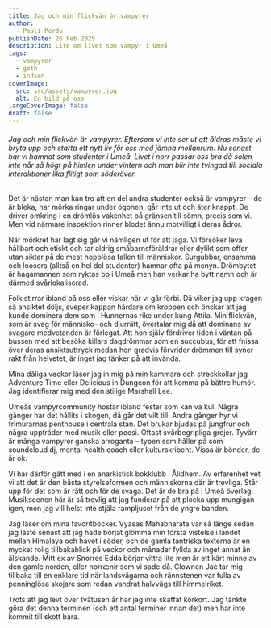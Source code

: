 ```yaml
---
title: Jag och min flickvän är vampyrer
author:
  - Paulí Perdu
publishDate: 26 Feb 2025
description: Lite om livet som vampyr i Umeå
tags:
  - vampyrer
  - goth
  - indien
coverImage:
  src: src/assets/vampyrer.jpg
  alt: En bild på oss
largeCoverImage: false
draft: false
---
```

###### Jag och min flickvän är vampyrer. Eftersom vi inte ser ut att åldras måste vi bryta upp och starta ett nytt liv för oss med jämna mellanrum. Nu senast har vi hamnat som studenter i Umeå. Livet i norr passar oss bra då solen inte når så högt på himlen under vintern och man blir inte tvingad till sociala interaktioner lika flitigt som söderöver.

Det är nästan man kan tro att en del andra studenter också är vampyrer – de är bleka, har mörka ringar under ögonen, går inte ut och äter knappt. De driver omkring i en drömlös vakenhet på gränsen till sömn, precis som vi. Men vid närmare inspektion rinner blodet ännu motvilligt i deras ådror.

När mörkret har lagt sig går vi nämligen ut för att jaga. Vi försöker leva hållbart och etiskt och tar aldrig småbarnsföräldrar eller dylikt som offer, utan siktar på de mest hopplösa fallen till människor. Surgubbar, ensamma och loosers (alltså en hel del studenter) hamnar ofta på menyn. Drömbytet är hagamannen som ryktas bo i Umeå men han verkar ha bytt namn och är därmed svårlokaliserad. 

Folk stirrar ibland på oss eller viskar när vi går förbi. Då viker jag upp kragen så ansiktet döljs, sveper kappan hårdare om kroppen och önskar att jag kunde dominera dem som i Hunnernas rike under kung Attila. Min flickvän, som är svag för människo- och djurrätt, övertalar mig då att dominans av svagare medvetanden är förlegat. Att hon själv fördriver tiden i väntan på bussen med att besöka killars dagdrömmar som en succubus, för att fnissa över deras ansiktsuttryck medan hon gradvis förvrider drömmen till syner rakt från helvetet, är inget jag tänker på att invända.

Mina dåliga veckor låser jag in mig på min kammare och streckkollar jag Adventure Time eller Delicious in Dungeon för att komma på bättre humör. Jag identifierar mig med den stilige Marshall Lee.

Umeås vampyrcommunity hostar ibland fester som kan va kul. Några gånger har det hållits i skogen, då går det vilt till. Andra gånger hyr vi frimurarnas penthouse i centrala stan. Det brukar bjudas på jungfrur och några uppträder med musik eller poesi. Oftast svårbegripliga grejer. Tyvärr är många vampyrer ganska arroganta – typen som håller på som soundcloud dj, mental health coach eller kulturskribent. Vissa är bönder, de är ok.

Vi har därför gått med i en anarkistisk bokklubb i Ålidhem. Av erfarenhet vet vi att det är den bästa styrelseformen och människorna där är trevliga. Står upp för det som är rätt och för de svaga. Det är de bra på i Umeå överlag. Musikscenen här är så trevlig att jag funderar på att plocka upp mungigan igen, men jag vill helst inte stjäla rampljuset från de yngre banden.

Jag läser om mina favoritböcker. Vyasas Mahabharata var så länge sedan jag läste senast att jag hade börjat glömma min första vistelse i landet mellan Himalaya och havet i söder, och de gamla tantriska texterna är en mycket rolig tillbakablick på veckor och månader fyllda av inget annat än älskande. Mitt ex av Snorres Edda börjar vittra lite men är ett kärt minne av den gamle norden, eller norrænir som vi sade då. Clownen Jac tar mig tillbaka till en enklare tid när landsvägarna och rännstenen var fulla av penninglösa skojare som redan vandrat halvvägs till himmelriket.

Trots att jag levt över tvåtusen år har jag inte skaffat körkort. Jag tänkte göra det denna terminen (och ett antal terminer innan det) men har inte kommit till skott bara.
